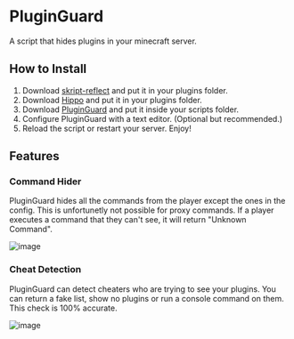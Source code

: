 # PluginGuard
A script that hides plugins in your minecraft server.

## How to Install
1. Download [skript-reflect](https://forums.skunity.com/resources/skript-reflect.1146/) and put it in your plugins folder.
2. Download [Hippo](https://forums.skunity.com/resources/hippo.1464/) and put it in your plugins folder.
3. Download [PluginGuard](https://github.com/erenkarakal/PluginGuard/releases) and put it inside your scripts folder.
4. Configure PluginGuard with a text editor. (Optional but recommended.)
5. Reload the script or restart your server.
Enjoy!

## Features
### Command Hider
PluginGuard hides all the commands from the player except the ones in the config.
This is unfortunetly not possible for proxy commands.
If a player executes a command that they can't see, it will return "Unknown Command".

![image](https://user-images.githubusercontent.com/67760502/204563296-87618582-8fb0-4797-ab06-aa1f9ac9eb1b.png)

### Cheat Detection
PluginGuard can detect cheaters who are trying to see your plugins. You can return a fake list, show no plugins or run a console command on them.
This check is 100% accurate.

![image](https://user-images.githubusercontent.com/67760502/204563763-a5e7efb8-7d6f-4549-b40b-24a978ad4f4b.png)
